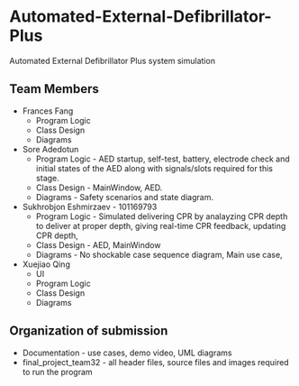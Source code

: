 # Automated-External-Defibrillator-Plus
Automated External Defibrillator Plus system simulation

## Team Members
- Frances Fang
  - Program Logic
  - Class Design
  - Diagrams
- Sore Adedotun
  - Program Logic - AED startup, self-test, battery, electrode check and initial states of the AED along with signals/slots required for this stage.
  - Class Design - MainWindow, AED.
  - Diagrams - Safety scenarios and state diagram.
- Sukhrobjon Eshmirzaev - 101169793
  - Program Logic - Simulated delivering CPR by analayzing CPR depth to deliver at proper depth, giving real-time CPR feedback, updating CPR depth,
  - Class Design - AED, MainWindow
  - Diagrams - No shockable case sequence diagram, Main use case,
- Xuejiao Qing
  - UI
  - Program Logic
  - Class Design
  - Diagrams

## Organization of submission
- Documentation - use cases, demo video, UML diagrams
- final_project_team32 - all header files, source files and images required to run the program